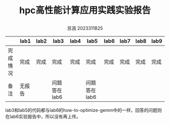﻿# <p align="center">**hpc高性能计算应用实践实验报告**
<p align="center">苏涵 2023311B25


| |lab1|lab2|lab3|lab4|lab5|lab6|lab7|lab8|lab9|
| --- |  ----  | ----  | ----  | ----  | ----  | ----  | ----  | ----  | ----  | 
| 完成情况| 完成 |完成 |完成 |完成 |完成 |完成 |完成 |完成 |完成 |
| 备注 | 无报告 ||问题答在lab6||问题答在lab6|


lab3和lab5的代码都与lab6的how-to-optimize-gemm中的一样，回答的问题则在lab6实验报告中，所以没有再上传。

